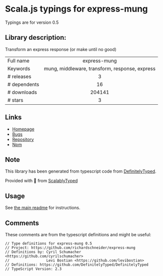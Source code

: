 
# Scala.js typings for express-mung

Typings are for version 0.5

## Library description:
Transform an express response (or make until no good)

|                    |                 |
| ------------------ | :-------------: |
| Full name          | express-mung |
| Keywords           | mung, middleware, transform, response, express |
| # releases         | 3 |
| # dependents       | 16 |
| # downloads        | 204141 |
| # stars            | 3 |

## Links
- [Homepage](https://github.com/richardschneider/express-mung#readme)
- [Bugs](https://github.com/richardschneider/express-mung/issues)
- [Repository](https://github.com/richardschneider/express-mung)
- [Npm](https://www.npmjs.com/package/express-mung)
    


## Note
This library has been generated from typescript code from [DefinitelyTyped](https://definitelytyped.org).

Provided with :purple_heart: from [ScalablyTyped](https://github.com/oyvindberg/ScalablyTyped)

## Usage
See [the main readme](../../readme.md) for instructions.

## Comments

These comments are from the typescript definitions and might be useful:
```
// Type definitions for express-mung 0.5
// Project: https://github.com/richardschneider/express-mung
// Definitions by: Cyril Schumacher <https://github.com/cyrilschumacher>
//                 Levi Bostian <https://github.com/levibostian>
// Definitions: https://github.com/DefinitelyTyped/DefinitelyTyped
// TypeScript Version: 2.3

```

